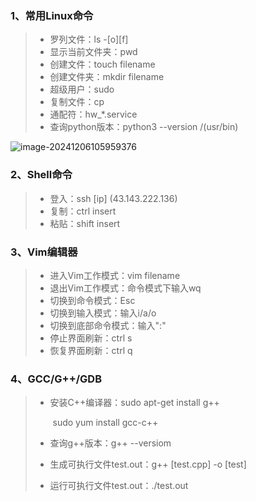 ### 1、常用Linux命令

> - 罗列文件：ls -[o]\[f]
> - 显示当前文件夹：pwd
> - 创建文件：touch filename
> - 创建文件夹：mkdir filename
> - 超级用户：sudo
> - 复制文件：cp
> - 通配符：hw_*.service
> - 查询python版本：python3 --version /(usr/bin) 

![image-20241206105959376](C:\Users\admin\AppData\Roaming\Typora\typora-user-images\image-20241206105959376.png)

### 2、Shell命令

> - 登入：ssh [ip]          (43.143.222.136)
> - 复制：ctrl insert
> - 粘贴：shift insert

### 3、Vim编辑器

>- 进入Vim工作模式：vim filename
>- 退出Vim工作模式：命令模式下输入wq
>- 切换到命令模式：Esc
>- 切换到输入模式：输入i/a/o
>- 切换到底部命令模式：输入":"
>- 停止界面刷新：ctrl  s
>- 恢复界面刷新：ctrl q

### 4、GCC/G++/GDB

> - 安装C++编译器：sudo apt-get install g++
>
>   ​                              sudo yum install gcc-c++
>
> - 查询g++版本：g++  --versiom
>
> - 生成可执行文件test.out：g++ [test.cpp] -o [test]
>
> - 运行可执行文件test.out：./test.out